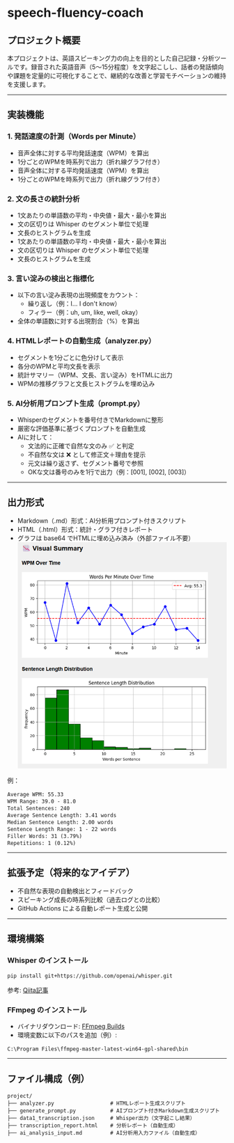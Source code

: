 # speech-fluency-coach

## プロジェクト概要

本プロジェクトは、英語スピーキング力の向上を目的とした自己記録・分析ツールです。録音された英語音声（5〜15分程度）を文字起こしし、話者の発話傾向や課題を定量的に可視化することで、継続的な改善と学習モチベーションの維持を支援します。

---

## 実装機能

### 1. 発話速度の計測（Words per Minute）

- 音声全体に対する平均発話速度（WPM）を算出
- 1分ごとのWPMを時系列で出力（折れ線グラフ付き）
- 音声全体に対する平均発話速度（WPM）を算出
- 1分ごとのWPMを時系列で出力（折れ線グラフ付き）

### 2. 文の長さの統計分析

- 1文あたりの単語数の平均・中央値・最大・最小を算出
- 文の区切りは Whisper のセグメント単位で処理
- 文長のヒストグラムを生成
- 1文あたりの単語数の平均・中央値・最大・最小を算出
- 文の区切りは Whisper のセグメント単位で処理
- 文長のヒストグラムを生成

### 3. 言い淀みの検出と指標化

- 以下の言い淀み表現の出現頻度をカウント：
  - 繰り返し（例：I... I don't know）
  - フィラー（例：uh, um, like, well, okay）
- 全体の単語数に対する出現割合（%）を算出

### 4. HTMLレポートの自動生成（analyzer.py）

- セグメントを1分ごとに色分けして表示
- 各分のWPMと平均文長を表示
- 統計サマリー（WPM、文長、言い淀み）をHTMLに出力
- WPMの推移グラフと文長ヒストグラムを埋め込み

### 5. AI分析用プロンプト生成（prompt.py）

- Whisperのセグメントを番号付きでMarkdownに整形
- 厳密な評価基準に基づくプロンプトを自動生成
- AIに対して：
  - 文法的に正確で自然な文のみ ✅ と判定
  - 不自然な文は ❌ として修正文＋理由を提示
  - 元文は繰り返さず、セグメント番号で参照
  - OKな文は番号のみを1行で出力（例：[001], [002], [003]）

---

## 出力形式

- Markdown（.md）形式：AI分析用プロンプト付きスクリプト
- HTML（.html）形式：統計・グラフ付きレポート
- グラフは base64 でHTMLに埋め込み済み（外部ファイル不要）
![alt text](assets/summary-graph.png)

例：

```
Average WPM: 55.33
WPM Range: 39.0 - 81.0
Total Sentences: 240
Average Sentence Length: 3.41 words
Median Sentence Length: 2.00 words
Sentence Length Range: 1 - 22 words
Filler Words: 31 (3.79%)
Repetitions: 1 (0.12%)
```
---

## 拡張予定（将来的なアイデア）
- 不自然な表現の自動検出とフィードバック
- スピーキング成長の時系列比較（過去ログとの比較）
- GitHub Actions による自動レポート生成と公開

---

## 環境構築

### Whisper のインストール

```bash
pip install git+https://github.com/openai/whisper.git
```

参考: [Qiita記事](https://qiita.com/taiki_i/items/99cb17049597fdee6ce2)

### FFmpeg のインストール

- バイナリダウンロード: [FFmpeg Builds](https://github.com/BtbN/FFmpeg-Builds/releases)
- 環境変数に以下のパスを追加（例）:

```
C:\Program Files\ffmpeg-master-latest-win64-gpl-shared\bin
```

---

## ファイル構成（例）

```
project/
├── analyzer.py                  # HTMLレポート生成スクリプト
├── generate_prompt.py           # AIプロンプト付きMarkdown生成スクリプト
├── data1_transcription.json     # Whisper出力（文字起こし結果）
├── transcription_report.html    # 分析レポート（自動生成）
├── ai_analysis_input.md         # AI分析用入力ファイル（自動生成）
```


